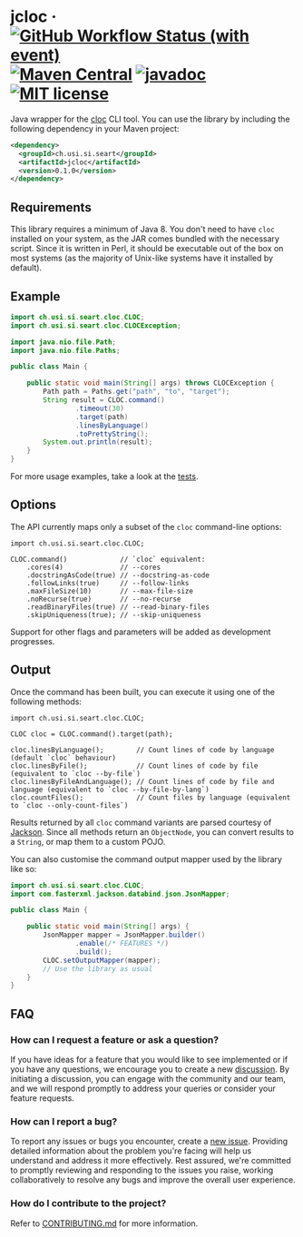 # jcloc &middot; [![GitHub Workflow Status (with event)](https://img.shields.io/github/actions/workflow/status/seart-group/jcloc/test.yml)](https://github.com/seart-group/jcloc/actions/workflows/test.yml) [![Maven Central](https://img.shields.io/maven-central/v/ch.usi.si.seart/jcloc)](https://central.sonatype.com/artifact/ch.usi.si.seart/jcloc) [![javadoc](https://javadoc.io/badge2/ch.usi.si.seart/jcloc/javadoc.svg)](https://javadoc.io/doc/ch.usi.si.seart/jcloc) [![MIT license](https://img.shields.io/github/license/seart-group/jcloc)](https://github.com/seart-group/jcloc/blob/master/LICENSE)

Java wrapper for the [cloc](https://github.com/AlDanial/cloc) CLI tool. You can use the library by including the
following dependency in your Maven project:

```xml
<dependency>
  <groupId>ch.usi.si.seart</groupId>
  <artifactId>jcloc</artifactId>
  <version>0.1.0</version>
</dependency>
```

## Requirements

This library requires a minimum of Java 8. You don't need to have `cloc` installed on your system, as the JAR comes
bundled with the necessary script. Since it is written in Perl, it should be executable out of the box on most systems
(as the majority of Unix-like systems have it installed by default).

## Example

```java
import ch.usi.si.seart.cloc.CLOC;
import ch.usi.si.seart.cloc.CLOCException;

import java.nio.file.Path;
import java.nio.file.Paths;

public class Main {

    public static void main(String[] args) throws CLOCException {
        Path path = Paths.get("path", "to", "target");
        String result = CLOC.command()
                .timeout(30)
                .target(path)
                .linesByLanguage()
                .toPrettyString();
        System.out.println(result);
    }
}
```

For more usage examples, take a look at the [tests](/src/test/java/ch/usi/si/seart/cloc).

## Options

The API currently maps only a subset of the `cloc` command-line options:

```jshelllanguage
import ch.usi.si.seart.cloc.CLOC;

CLOC.command()             // `cloc` equivalent:
    .cores(4)              // --cores
    .docstringAsCode(true) // --docstring-as-code
    .followLinks(true)     // --follow-links
    .maxFileSize(10)       // --max-file-size
    .noRecurse(true)       // --no-recurse
    .readBinaryFiles(true) // --read-binary-files
    .skipUniqueness(true); // --skip-uniqueness
```

Support for other flags and parameters will be added as development progresses.

## Output

Once the command has been built, you can execute it using one of the following methods:

```jshelllanguage
import ch.usi.si.seart.cloc.CLOC;

CLOC cloc = CLOC.command().target(path);

cloc.linesByLanguage();        // Count lines of code by language (default `cloc` behaviour)
cloc.linesByFile();            // Count lines of code by file (equivalent to `cloc --by-file`)
cloc.linesByFileAndLanguage(); // Count lines of code by file and language (equivalent to `cloc --by-file-by-lang`)
cloc.countFiles();             // Count files by language (equivalent to `cloc --only-count-files`)
```

Results returned by all `cloc` command variants are parsed courtesy of [Jackson](https://github.com/FasterXML/jackson).
Since all methods return an `ObjectNode`, you can convert results to a `String`, or map them to a custom POJO.

You can also customise the command output mapper used by the library like so:

```java
import ch.usi.si.seart.cloc.CLOC;
import com.fasterxml.jackson.databind.json.JsonMapper;

public class Main {

    public static void main(String[] args) {
        JsonMapper mapper = JsonMapper.builder()
                .enable(/* FEATURES */)
                .build();
        CLOC.setOutputMapper(mapper);
        // Use the library as usual
    }
}
```

## FAQ

### How can I request a feature or ask a question?

If you have ideas for a feature that you would like to see implemented or if you have any questions, we encourage you to
create a new [discussion](https://github.com/seart-group/jcloc/discussions). By initiating a discussion, you can engage with the community and our
team, and we will respond promptly to address your queries or consider your feature requests.

### How can I report a bug?

To report any issues or bugs you encounter, create a [new issue](https://github.com/seart-group/jcloc/issues). Providing detailed information about
the problem you're facing will help us understand and address it more effectively. Rest assured, we're committed to
promptly reviewing and responding to the issues you raise, working collaboratively to resolve any bugs and improve the
overall user experience.

### How do I contribute to the project?

Refer to [CONTRIBUTING.md](/CONTRIBUTING.md) for more information.
